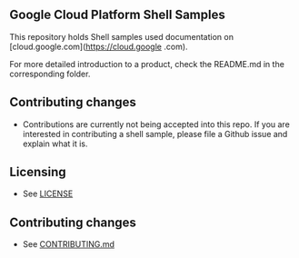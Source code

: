 ## Google Cloud Platform Shell Samples

This repository holds Shell samples used documentation on [cloud.google.com](https://cloud.google
.com).

For more detailed introduction to a product, check the README.md in the
corresponding folder.

## Contributing changes

* Contributions are currently not being accepted into this repo. If you are interested in 
contributing a shell sample, please file a Github issue and explain what it is. 

## Licensing

* See [LICENSE](LICENSE)


## Contributing changes

* See [CONTRIBUTING.md](CONTRIBUTING.md)
